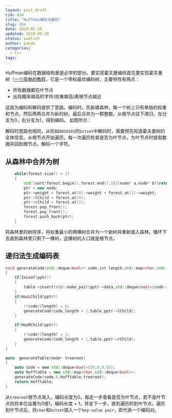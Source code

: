 ```yaml
---
layout: post_draft
cid: 454
title: "Huffman编码与解码"
slug: 454
date: 2019-05-20
updated: 2019-05-20
status: publish
author: panda
categories: 
  - C++
tags: 
---
```




Huffman编码在数据结构里是必学的部分。要实现霍夫曼编码首先要实现霍夫曼树（[一个简单的教程](https://www.siggraph.org/education/materials/HyperGraph/video/mpeg/mpegfaq/huffman_tutorial.html)，它是一个带权最优编码树，主要特性有两点：
- 所有数据都在叶节点
- 出现概率越高的字符(权重越高)离根节点越近


这就为编码和解码提供了思路。编码时，先新建森林，每一个树上只有单独的权重和节点，然后两两合并为新的树，最后合并为一颗整数。从根节点往下递归，左分支为0，右分支为1，得到编码。
如图所示：

解码时思路也相同，从形如`0010101`的`bitset`中解码时，需要预先知道霍夫曼树的全体信息。从根节点开始遍历，每一次遍历检查是否为叶节点，为叶节点时提取数据并回到根节点，解码一个字符。

## 从森林中合并为树
```cpp
    while(forest.size() > 1)
    {
        std::sort(forest.begin(),forest.end(),[&](node* a,node* b){return a->weight < b->weight;});
        ptr = new node;
        ptr->weight = forest.at(0)->weight + forest.at(1)->weight;
        ptr->lChild = forest.at(0);
        ptr->rChild = forest.at(1);
        forest.pop_front();
        forest.pop_front();
        forest.push_back(ptr);
    }
```
将森林里的树排序，将权重最小的两棵树合并为一个新树并重新插入森林。循环下去直到森林里只剩下一棵树，这棵树的入口就是根节点。


## 递归法生成编码表
```cpp
void generateCode(std::deque<bool>* code,int length,std::map<char,std::deque<bool>>* table,node* pptr)
{
    if(IsLeaf(pptr))
    {
        table->insert(std::make_pair(pptr->data,std::deque<bool>{code->begin(),code->begin() + length}));
    }
    if(HasLChild(pptr))
    {
        (*code)[length] = 0;
        generateCode(code,length + 1,table,pptr->lChild);
    }

    if(HasRChild(pptr))
    {
        (*code)[length] = 1;
        generateCode(code,length + 1,table,pptr->rChild);
    }
}

auto  generateTable(node* treeroot)
{
    auto code = new std::deque<bool>{{0,0,0,0}};
    auto Hufftable = new std::map<char,std::deque<bool>>;
    generateCode(code,0,Hufftable,treeroot);
    return Hufftable;
}
```
从`treeroot`根节点进入，编码长度为0，每走一步查看是否为叶节点，若不是叶节点则将本位设置为0或1，编码长度 + 1，并走下一步，直到遍历的到叶节点。遍历到叶节点后，将`char`和`bitset`插入一个`key-value pair`，即代表一个编码对。
